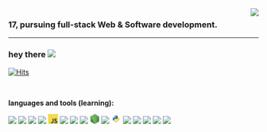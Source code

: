 <a href="https://discord.com/users/705665813994012695">
  <img src="https://lanyard-profile-readme.vercel.app/api/373527405752483840" align="right" />
</a>
                                                                                   
### 17, pursuing full-stack Web & Software development.

<hr>

### hey there <img src="https://media.giphy.com/media/hvRJCLFzcasrR4ia7z/giphy.gif" width="25px">

[![Hits](https://hits.seeyoufarm.com/api/count/incr/badge.svg?url=https%3A%2F%2Fgithub.com%2Fvegacodesx&count_bg=%230C8ED7&title_bg=%23555555&icon=&icon_color=%23E7E7E7&title=hits&edge_flat=false)](https://hits.seeyoufarm.com)

<br />

**languages and tools (learning):**  

<code><img height="20" src="https://user-images.githubusercontent.com/65141753/129515961-c0a10f6e-f971-44fb-ac9b-76f1230f37de.png"></code>
<code><img height="20" src="https://user-images.githubusercontent.com/65141753/129516087-9d9044b7-2a9a-4894-afc8-a08626a48aa8.png"></code>
<code><img height="20" src="https://user-images.githubusercontent.com/65141753/129516180-c7000696-9276-472e-9b67-2c463074ebdd.png"></code>
<code><img height="20" src="https://user-images.githubusercontent.com/65141753/129964975-6fa2aebf-9eb7-42fc-a2df-f48b48d6a4d2.png"></code>
<code><img height="20" src="https://raw.githubusercontent.com/github/explore/80688e429a7d4ef2fca1e82350fe8e3517d3494d/topics/javascript/javascript.png"></code>
<code><img height="20" src="https://user-images.githubusercontent.com/65141753/129832561-7bb27451-7e31-4f70-ba1a-9b843d916630.png"></code>
<code><img height="20" src="https://user-images.githubusercontent.com/65141753/129833792-1e0d65a8-acfb-43ca-8e7c-727ae251a599.png"></code>
<code><img height="20" src="https://user-images.githubusercontent.com/65141753/129833462-46f266dd-ee93-4902-af78-45c5839dd4bb.png"></code>
<code><img height="20" src="https://raw.githubusercontent.com/github/explore/80688e429a7d4ef2fca1e82350fe8e3517d3494d/topics/nodejs/nodejs.png"></code>
<code><img height="20" src="https://user-images.githubusercontent.com/65141753/129832411-e05c9b89-02fd-4c91-9cd6-a604842af31a.png"></code>
<code><img height="20" src="https://raw.githubusercontent.com/github/explore/80688e429a7d4ef2fca1e82350fe8e3517d3494d/topics/python/python.png"></code>
<code><img height="20" src="https://user-images.githubusercontent.com/65141753/129832330-f1edbd51-1b9b-42dd-8e9a-961e691a7feb.png"></code>
<code><img height="20" src="https://user-images.githubusercontent.com/65141753/129516041-ba01993f-7629-4e25-85c0-ab37822910a2.png"></code>
<code><img height="20" src="https://user-images.githubusercontent.com/65141753/129832677-53914ca2-c39b-4190-9b10-7cf30bf22130.png"></code>
<code><img height="20" src="https://user-images.githubusercontent.com/65141753/129832883-348b0b31-d471-466f-b5d7-d09a82ccdd17.png"></code>
<code><img height="20" src="https://user-images.githubusercontent.com/65141753/129515898-43f8d295-7bde-4623-b374-968cd789b570.png"></code>

